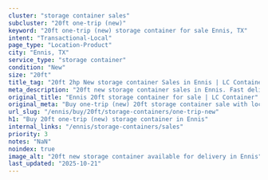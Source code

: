 ```yaml
---
cluster: "storage container sales"
subcluster: "20ft one-trip (new)"
keyword: "20ft one-trip (new) storage container for sale Ennis, TX"
intent: "Transactional-Local"
page_type: "Location-Product"
city: "Ennis, TX"
service_type: "storage container"
condition: "New"
size: "20ft"
title_tag: "20ft 2hp New storage container Sales in Ennis | LC Container"
meta_description: "20ft new storage container sales in Ennis. Fast delivery, competitive pricing. Serving storage containers area. Quote ID: PWD. Call (214) 524-4168 for your free quote today."
original_title: "Ennis 20ft storage container for sale | LC Container"
original_meta: "Buy one-trip (new) 20ft storage container sale with local delivery in Ennis, TX. LC Container — local Since 2003. Request a fast quote today."
url_slug: "/ennis/buy/20ft/storage-containers/one-trip-new"
h1: "Buy 20ft one-trip (new) storage container in Ennis"
internal_links: "/ennis/storage-containers/sales"
priority: 3
notes: "NaN"
noindex: true
image_alt: "20ft new storage container available for delivery in Ennis"
last_updated: "2025-10-21"
---
```


<!-- TODO: Add unique city/inventory copy, images, and internal links here. -->
